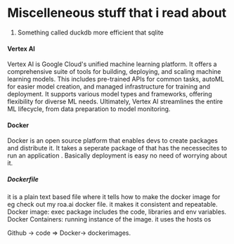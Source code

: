 # Miscelleneous stuff that i read about 

  1. Something called duckdb more efficient that sqlite

#### Vertex AI  
   Vertex AI is Google Cloud's unified machine learning platform.  It offers a comprehensive suite of tools for building, deploying, and scaling machine learning models.  This includes pre-trained APIs for common tasks, autoML for easier model creation, and managed infrastructure for training and deployment.  It supports various model types and frameworks, offering flexibility for diverse ML needs.  Ultimately, Vertex AI streamlines the entire ML lifecycle, from data preparation to model monitoring.

#### Docker 
   Docker is an open source platform that enables devs to create packages and distribute it. It takes a seperate package of that has the necessecites to run an application . 
   Basically deployment is easy no need of worrying about it. 
   ##### Dockerfile 
  it is a plain text based file where it tells how to make the docker image for eg check out my roa.ai docker file. it makes it consistent and repeatable.
  Docker image: exec package includes the code, libraries and env variables. 
  Docker Containers: running instance of the image. it uses the hosts os 

  Github -> code => Docker-> dockerimages. 
